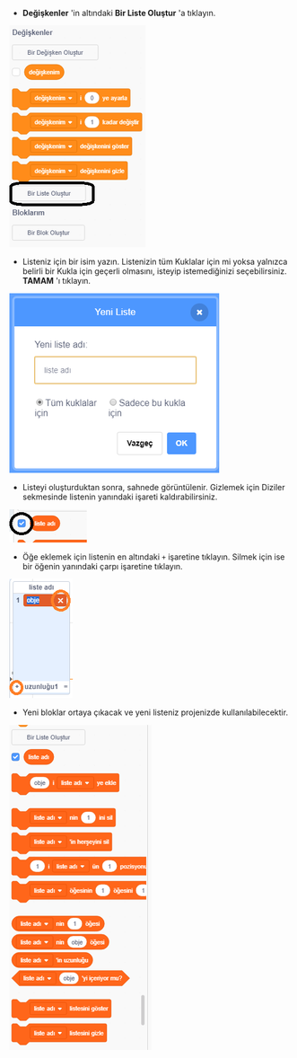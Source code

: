 + **Değişkenler** 'in altındaki **Bir Liste Oluştur** 'a tıklayın.

![Bir liste yapın](images/make-a-list-annotated.png)

+ Listeniz için bir isim yazın. Listenizin tüm Kuklalar için mi yoksa yalnızca belirli bir Kukla için geçerli olmasını, isteyip istemediğinizi seçebilirsiniz. **TAMAM** 'ı tıklayın.

![Liste adı](images/list-name.png)

+ Listeyi oluşturduktan sonra, sahnede görüntülenir. Gizlemek için Diziler sekmesinde listenin yanındaki işareti kaldırabilirsiniz.

![Listeyi göster/gizle](images/list-show-hide-annotated.png)

+ Öğe eklemek için listenin en altındaki `+` işaretine tıklayın. Silmek için ise bir öğenin yanındaki çarpı işaretine tıklayın.

![Listeyi göster/gizle](images/list-add-delete-annotated.png)

+ Yeni bloklar ortaya çıkacak ve yeni listeniz projenizde kullanılabilecektir.

![Liste blokları](images/list-blocks.png)
